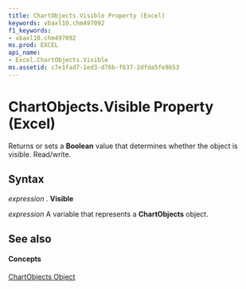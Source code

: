 ```yaml
---
title: ChartObjects.Visible Property (Excel)
keywords: vbaxl10.chm497092
f1_keywords:
- vbaxl10.chm497092
ms.prod: EXCEL
api_name:
- Excel.ChartObjects.Visible
ms.assetid: c7e1fad7-1ed3-d76b-f637-2dfda5fe9b53
---
```



# ChartObjects.Visible Property (Excel)

Returns or sets a  **Boolean** value that determines whether the object is visible. Read/write.


## Syntax

 _expression_ . **Visible**

 _expression_ A variable that represents a **ChartObjects** object.


## See also


#### Concepts


[ChartObjects Object](chartobjects-object-excel.md)

